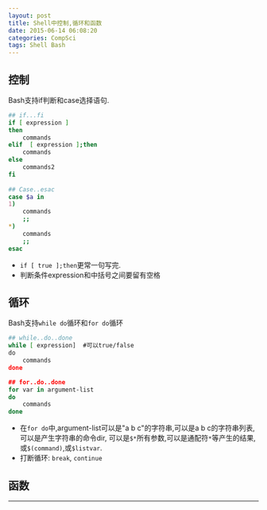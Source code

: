 ```yaml
---
layout: post
title: Shell中控制,循环和函数
date: 2015-06-14 06:08:20
categories: CompSci
tags: Shell Bash
---
```


## 控制
Bash支持if判断和case选择语句.

~~~ bash
## if...fi
if [ expression ]
then
    commands
elif  [ expression ];then
    commands
else
    commands2
fi
 
## Case..esac
case $a in
1)
    commands
    ;;
*)
    commands
    ;;
esac
~~~

- `if [ true ];then`更常一句写完.
- 判断条件expression和中括号之间要留有空格

## 循环
Bash支持`while do`循环和`for do`循环

~~~~ bash
## while..do..done
while [ expression]  #可以true/false
do
    commands
done

## for..do..done
for var in argument-list
do
    commands
done
~~~~

- 在`for do`中,argument-list可以是"a b c"的字符串,可以是a b c的字符串列表, 可以是产生字符串的命令dir, 可以是`$*`所有参数,可以是通配符`*`等产生的结果, 或`$(command)`,或`$listvar`.
- 打断循环: `break`, `continue`

## 函数



---
